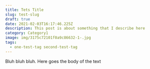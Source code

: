 ```yaml
---
title: Tets Title
slug: test-slug
draft: true
date: 2021-02-03T16:17:46.225Z
description: This post is about something that I describe here
category: Category1
image: img/3175c72101f0a9c86632-1-.jpg
tags:
  - one-test-tag second-test-tag
---
```

Bluh bluh bluh. Here goes the body of the text